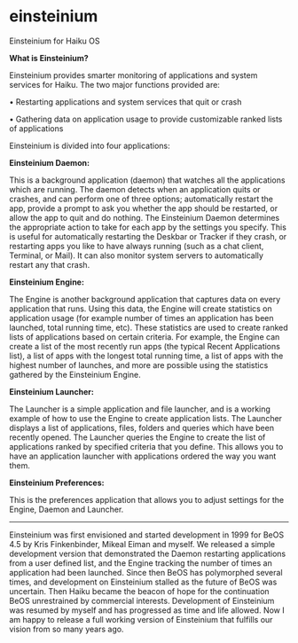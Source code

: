 # einsteinium
Einsteinium for Haiku OS

<p><b>What is Einsteinium?</b>
<p>Einsteinium provides smarter monitoring of applications and system services for Haiku. The two
major functions provided are:
<p>• Restarting applications and system services that quit or crash
<p>• Gathering data on application usage to provide customizable ranked lists of applications

<p>Einsteinium is divided into four applications:

<p><b>Einsteinium Daemon:</b>
<p>This is a background application (daemon) that watches all the applications which are running. The
daemon detects when an application quits or crashes, and can perform one of three options;
automatically restart the app, provide a prompt to ask you whether the app should be restarted, or allow
the app to quit and do nothing. The Einsteinium Daemon determines the appropriate action to take for
each app by the settings you specify. This is useful for automatically restarting the Deskbar or Tracker
if they crash, or restarting apps you like to have always running (such as a chat client, Terminal, or
Mail). It can also monitor system servers to automatically restart any that crash.

<p><b>Einsteinium Engine:</b>
<p>The Engine is another background application that captures data on every application that runs. Using
this data, the Engine will create statistics on application usage (for example number of times an
application has been launched, total running time, etc). These statistics are used to create ranked lists
of applications based on certain criteria. For example, the Engine can create a list of the most recently
run apps (the typical Recent Applications list), a list of apps with the longest total running time, a list of
apps with the highest number of launches, and more are possible using the statistics gathered by the
Einsteinium Engine.

<p><b>Einsteinium Launcher:</b>
<p>The Launcher is a simple application and file launcher, and is a working example of how to use the
Engine to create application lists. The Launcher displays a list of applications, files, folders and
queries which have been recently opened. The Launcher queries the Engine to create the list of
applications ranked by specified criteria that you define. This allows you to have an application
launcher with applications ordered the way you want them.

<p><b>Einsteinium Preferences:</b>
<p>This is the preferences application that allows you to adjust settings for the Engine, Daemon and
Launcher.
<hr>
<p>Einsteinium was first envisioned and started development in 1999 for BeOS 4.5 by Kris Finkenbinder,
Mikeal Eiman and myself. We released a simple development version that demonstrated the Daemon
restarting applications from a user defined list, and the Engine tracking the number of times an
application had been launched. Since then BeOS has polymorphed several times, and development on
Einsteinium stalled as the future of BeOS was uncertain. Then Haiku became the beacon of hope for
the continuation BeOS unrestrained by commercial interests. Development of Einsteinium was
resumed by myself and has progressed as time and life allowed. Now I am happy to release a full
working version of Einsteinium that fulfills our vision from so many years ago.
